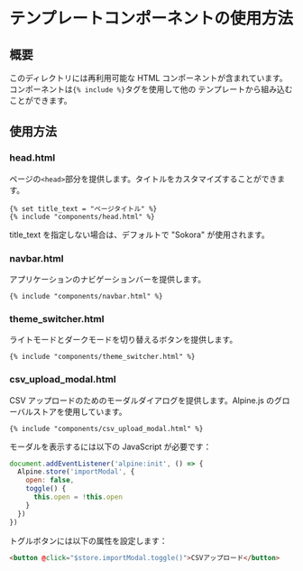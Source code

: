 # テンプレートコンポーネントの使用方法

## 概要

このディレクトリには再利用可能な HTML コンポーネントが含まれています。コンポーネントは`{% include %}`タグを使用して他の
テンプレートから組み込むことができます。

## 使用方法

### head.html

ページの`<head>`部分を提供します。タイトルをカスタマイズすることができます。

```jinja
{% set title_text = "ページタイトル" %}
{% include "components/head.html" %}
```

title_text を指定しない場合は、デフォルトで "Sokora" が使用されます。

### navbar.html

アプリケーションのナビゲーションバーを提供します。

```jinja
{% include "components/navbar.html" %}
```

### theme_switcher.html

ライトモードとダークモードを切り替えるボタンを提供します。

```jinja
{% include "components/theme_switcher.html" %}
```

### csv_upload_modal.html

CSV アップロードのためのモーダルダイアログを提供します。Alpine.js のグローバルストアを使用しています。

```jinja
{% include "components/csv_upload_modal.html" %}
```

モーダルを表示するには以下の JavaScript が必要です：

```javascript
document.addEventListener('alpine:init', () => {
  Alpine.store('importModal', {
    open: false,
    toggle() {
      this.open = !this.open
    }
  })
})
```

トグルボタンには以下の属性を設定します：

```html
<button @click="$store.importModal.toggle()">CSVアップロード</button>
```
